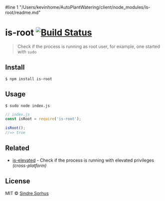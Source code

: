 #line 1 "/Users/kevinhome/AutoPlantWatering/client/node_modules/is-root/readme.md"
# is-root [![Build Status](https://travis-ci.org/sindresorhus/is-root.svg?branch=master)](https://travis-ci.org/sindresorhus/is-root)

> Check if the process is running as root user, for example, one started with `sudo`


## Install

```
$ npm install is-root
```


## Usage

```
$ sudo node index.js
```

```js
// index.js
const isRoot = require('is-root');

isRoot();
//=> true
```


## Related

- [is-elevated](https://github.com/sindresorhus/is-elevated) - Check if the process is running with elevated privileges *(cross-platform)*


## License

MIT © [Sindre Sorhus](https://sindresorhus.com)
